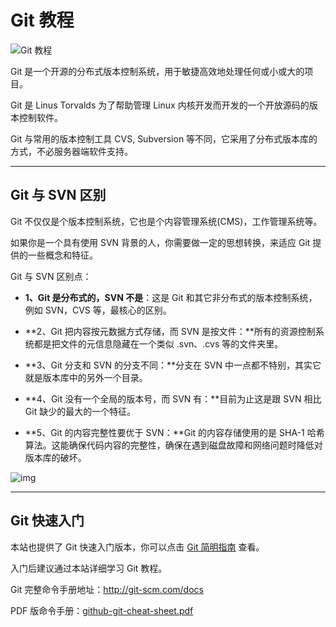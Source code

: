 # Git 教程

![Git 教程](https://www.runoob.com/wp-content/uploads/2015/02/f7246b600c338744a9591cd7530fd9f9d62aa0f8.png)

Git 是一个开源的分布式版本控制系统，用于敏捷高效地处理任何或小或大的项目。

Git 是 Linus Torvalds 为了帮助管理 Linux 内核开发而开发的一个开放源码的版本控制软件。

Git 与常用的版本控制工具 CVS, Subversion 等不同，它采用了分布式版本库的方式，不必服务器端软件支持。

------

## Git 与 SVN 区别

Git 不仅仅是个版本控制系统，它也是个内容管理系统(CMS)，工作管理系统等。

如果你是一个具有使用 SVN 背景的人，你需要做一定的思想转换，来适应 Git 提供的一些概念和特征。

Git 与 SVN 区别点：

- **1、Git 是分布式的，SVN 不是**：这是 Git 和其它非分布式的版本控制系统，例如 SVN，CVS 等，最核心的区别。

- **2、Git 把内容按元数据方式存储，而 SVN 是按文件：**所有的资源控制系统都是把文件的元信息隐藏在一个类似 .svn、.cvs 等的文件夹里。

- **3、Git 分支和 SVN 的分支不同：**分支在 SVN 中一点都不特别，其实它就是版本库中的另外一个目录。

- **4、Git 没有一个全局的版本号，而 SVN 有：**目前为止这是跟 SVN 相比 Git 缺少的最大的一个特征。

- **5、Git 的内容完整性要优于 SVN：**Git 的内容存储使用的是 SHA-1 哈希算法。这能确保代码内容的完整性，确保在遇到磁盘故障和网络问题时降低对版本库的破坏。

    

![img](https://www.runoob.com/wp-content/uploads/2015/02/0D32F290-80B0-4EA4-9836-CA58E22569B3.jpg)

------

## Git 快速入门

本站也提供了 Git 快速入门版本，你可以点击 [Git 简明指南](https://www.runoob.com/manual/git-guide/) 查看。

入门后建议通过本站详细学习 Git 教程。

Git 完整命令手册地址：http://git-scm.com/docs

PDF 版命令手册：[github-git-cheat-sheet.pdf](https://www.runoob.com/manual/github-git-cheat-sheet.pdf)
